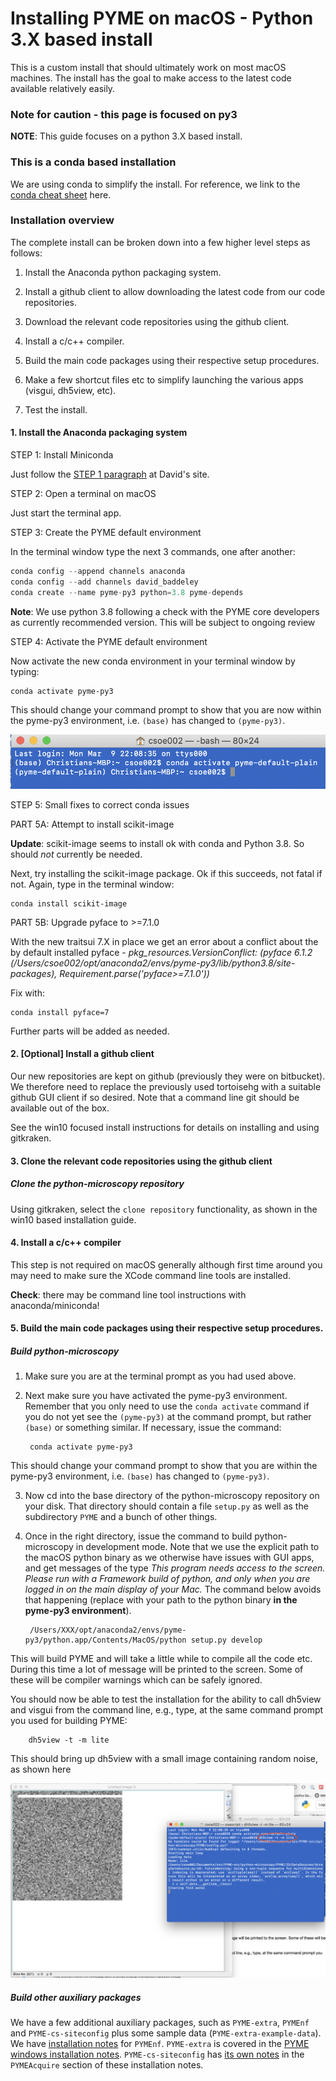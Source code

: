 # Installing PYME on macOS - Python 3.X based install

This is a custom install that should ultimately work on most macOS machines. The install has the goal to make access to the latest code available relatively easily.

### Note for caution - this page is focused on py3

**NOTE**: This guide focuses on a python 3.X based install.

### This is a conda based installation

We are using conda to simplify the install. For reference, we link to the [conda cheat sheet](https://docs.conda.io/projects/conda/en/latest/user-guide/cheatsheet.html) here.

### Installation overview

The complete install can be broken down into a few higher level steps as follows:

1. Install the Anaconda python packaging system.

2. Install a github client to allow downloading the latest code from our code repositories.

3. Download the relevant code repositories using the github client.

4. Install a c/c++ compiler.

4. Build the main code packages using their respective setup procedures.

5. Make a few shortcut files etc to simplify launching the various apps (visgui, dh5view, etc).

6. Test the install.

#### 1. Install the Anaconda packaging system

STEP 1: Install Miniconda

Just follow the [STEP 1 paragraph](http://python-microscopy.org/doc/Installation/InstallationWithAnaconda.html#step-1-installing-miniconda) at David's site.

STEP 2: Open a terminal on macOS

Just start the terminal app.

STEP 3: Create the PYME default environment

In the terminal window type the next 3 commands, one after another:

```python
conda config --append channels anaconda
conda config --add channels david_baddeley
conda create --name pyme-py3 python=3.8 pyme-depends
```
**Note**: We use python 3.8 following a check with the PYME core developers as currently recommended version. This will be subject to ongoing review 

STEP 4: Activate the PYME default environment

Now activate the new conda environment in your terminal window by typing:

    conda activate pyme-py3

This should change your command prompt to show that you are now within the pyme-py3 environment, i.e.  ```(base)``` has changed to ```(pyme-py3)```.

![conda-activate](images/conda-activate-env.png)

STEP 5: Small fixes to correct conda issues

PART 5A: Attempt to install scikit-image

**Update**: scikit-image seems to install ok with conda and Python 3.8. So should *not* currently be needed.

Next, try installing the scikit-image package. Ok if this succeeds, not fatal if not. Again, type in the terminal window:

    conda install scikit-image

PART 5B: Upgrade pyface to >=7.1.0

With the new traitsui 7.X in place we get an error about a conflict about the by default installed pyface - *pkg_resources.VersionConflict: (pyface 6.1.2 (/Users/csoe002/opt/anaconda2/envs/pyme-py3/lib/python3.8/site-packages), Requirement.parse('pyface>=7.1.0'))*

Fix with:

	conda install pyface=7

Further parts will be added as needed.

#### 2. [Optional] Install a github client

Our new repositories are kept on github (previously they were on bitbucket). We therefore need to replace the previously used tortoisehg with a suitable github GUI client if so desired. Note that a command line git should be available out of the box.

See the win10 focused install instructions for details on installing and using gitkraken.

#### 3. Clone the relevant code repositories using the github client

##### Clone the python-microscopy repository

Using gitkraken, select the ```clone repository``` functionality, as shown in the win10 based installation guide.

#### 4. Install a c/c++ compiler

This step is not required on macOS generally although first time around you may need to make sure the XCode command line tools are installed.

**Check**: there may be command line tool instructions with anaconda/miniconda!
	
#### 5. Build the main code packages using their respective setup procedures.

##### Build python-microscopy

1. Make sure you are at the terminal prompt as you had used above.

2. Next make sure you have activated the pyme-py3 environment. Remember that you only need to use the ```conda activate``` command if you do not yet see the ```(pyme-py3)``` at the command prompt, but rather ```(base)```  or something similar. If necessary, issue the command:

        conda activate pyme-py3

This should change your command prompt to show that you are within the pyme-py3 environment, i.e.  ```(base)``` has changed to ```(pyme-py3)```.

3. Now cd into the base directory of the python-microscopy repository on your disk. That directory should contain a file ```setup.py``` as well as the subdirectory ```PYME``` and a bunch of other things.

4. Once in the right directory, issue the command to build python-microscopy in development mode. Note that we use the explicit path to the macOS python binary as we otherwise have issues with GUI apps, and get messages of the type *This program needs access to the screen. Please run with a Framework build of python, and only when you are logged in on the main display of your Mac.* The command below avoids that happening (replace with your path to the python binary **in the pyme-py3 environment**).

        /Users/XXX/opt/anaconda2/envs/pyme-py3/python.app/Contents/MacOS/python setup.py develop

This will build PYME and will take a little while to compile all the code etc. During this time a lot of message will be printed to the screen. Some of these will be compiler warnings which can be safely ignored.

You should now be able to test the installation for the ability to call dh5view and visgui from the command line, e.g., type, at the same command prompt you used for building PYME:

        dh5view -t -m lite

This should bring up dh5view with a small image containing random noise, as shown here


![dh5view-test](images/dh5view-test.png)

##### Build other auxiliary packages

We have a few additional auxiliary packages, such as `PYME-extra`, `PYMEnf` and `PYME-cs-siteconfig` plus some sample data (`PYME-extra-example-data`). We have [installation notes](Installing-PYMEnf.md) for `PYMEnf`. `PYME-extra` is covered in the [PYME windows installation notes](Installing-PYME-with-py3-win10.md). `PYME-cs-siteconfig` has [its own notes](PYMEAcquire/PYME-cs-siteconfig.md) in the `PYMEAcquire` section of these installation notes.